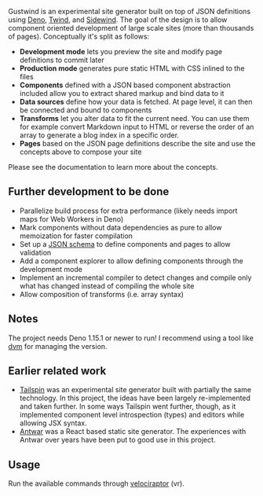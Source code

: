 Gustwind is an experimental site generator built on top of JSON definitions using [Deno](https://deno.land/), [Twind](https://twind.dev/), and [Sidewind](https://sidewind.js.org/). The goal of the design is to allow component oriented development of large scale sites (more than thousands of pages). Conceptually it's split as follows:

* **Development mode** lets you preview the site and modify page definitions to commit later
* **Production mode** generates pure static HTML with CSS inlined to the files
* **Components** defined with a JSON based component abstraction included allow you to extract shared markup and bind data to it
* **Data sources** define how your data is fetched. At page level, it can then be connected and bound to components
* **Transforms** let you alter data to fit the current need. You can use them for example convert Markdown input to HTML or reverse the order of an array to generate a blog index in a specific order.
* **Pages** based on the JSON page definitions describe the site and use the concepts above to compose your site

Please see the documentation to learn more about the concepts.

## Further development to be done

* Parallelize build process for extra performance (likely needs import maps for Web Workers in Deno)
* Mark components without data dependencies as pure to allow memoization for faster compilation
* Set up a [JSON schema](http://json-schema.org/) to define components and pages to allow validation
* Add a component explorer to allow defining components through the development mode
* Implement an incremental compiler to detect changes and compile only what has changed instead of compiling the whole site
* Allow composition of transforms (i.e. array syntax)

## Notes

The project needs Deno 1.15.1 or newer to run! I recommend using a tool like [dvm](https://github.com/justjavac/dvm) for managing the version.

## Earlier related work

* [Tailspin](https://github.com/survivejs/tailspin) was an experimental site generator built with partially the same technology. In this project, the ideas have been largely re-implemented and taken further. In some ways Tailspin went further, though, as it implemented component level introspection (types) and editors while allowing JSX syntax.
* [Antwar](https://antwar.js.org/) was a React based static site generator. The experiences with Antwar over years have been put to good use in this project.

## Usage

Run the available commands through [velociraptor](https://github.com/umbopepato/velociraptor) (vr).

